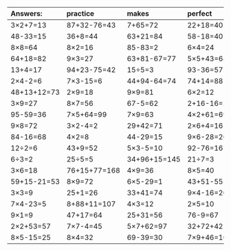 | Answers: | practice | makes | perfect | ! |
| :--- | :--- | :--- | :--- | :--- |
| 3×2+7=13 | 87+32-76=43 | 7+65=72 | 22+18=40 | 9+8=17 | 
| 48-33=15 | 36+8=44 | 63+21=84 | 58-18=40 | 5×2=10 | 
| 8×8=64 | 8×2=16 | 85-83=2 | 6×4=24 | 8×6-27=21 | 
| 64+18=82 | 9×3=27 | 63+81-67=77 | 5×5+43=68 | 3×6-3=15 | 
| 13+4=17 | 94+23-75=42 | 15÷5=3 | 93-36=57 | 34+88+51=173 | 
| 2×4-2=6 | 7×3-15=6 | 44+94-64=74 | 74+14=88 | 68+27=95 | 
| 48+13+12=73 | 2×9=18 | 9×9=81 | 6×2=12 | 51+46=97 | 
| 3×9=27 | 8×7=56 | 67-5=62 | 2+16-16=2 | 64+13=77 | 
| 95-59=36 | 7×5+64=99 | 7×9=63 | 4×2+61=69 | 54-31=23 | 
| 9×8=72 | 3×2-4=2 | 29+42=71 | 2×6+4=16 | 8×9+20=92 | 
| 84-16=68 | 4×2=8 | 44-29=15 | 9×6-28=26 | 32+47-22=57 | 
| 12÷2=6 | 43+9=52 | 5×3-5=10 | 92-76=16 | 9×7=63 | 
| 6÷3=2 | 25÷5=5 | 34+96+15=145 | 21÷7=3 | 28÷7=4 | 
| 3×6=18 | 76+15+77=168 | 4×9=36 | 8×5=40 | 6×8=48 | 
| 59+15-21=53 | 8×9=72 | 6×5-29=1 | 43+51-55=39 | 4×7=28 | 
| 3×3=9 | 25+1=26 | 33+41=74 | 9×4-16=20 | 2×2-2=2 | 
| 7×4-23=5 | 8+88+11=107 | 4×3=12 | 2×5=10 | 5×4=20 | 
| 9×1=9 | 47+17=64 | 25+31=56 | 76-9=67 | 62+14+12=88 | 
| 2×2+53=57 | 7×7-4=45 | 5×7+62=97 | 32+72+42=146 | 48+82-65=65 | 
| 8×5-15=25 | 8×4=32 | 69-39=30 | 7×9+46=109 | 98-78=20 | 
